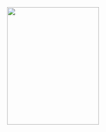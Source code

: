 <p align="center">
  <img width="208" height="265" src="https://cdn.discordapp.com/attachments/805551315400654889/1361003618324713734/SILLY_SILLU.png?ex=67fd2ce4&is=67fbdb64&hm=1a146c58c8749bb83c8711039372ffec993ebd605efca0f194c59d045650785a&">
</p>
